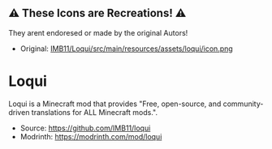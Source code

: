 ## ⚠️ These Icons are Recreations! ⚠️
They arent endoresed or made by the original Autors!
- Original: [IMB11/Loqui/src/main/resources/assets/loqui/icon.png](https://github.com/IMB11/Loqui/blob/98adbe4b957fdba787dab0278b5a1dc423f04150/src/main/resources/assets/loqui/icon.png)

# Loqui
Loqui is a Minecraft mod that provides "Free, open-source, and community-driven translations for ALL Minecraft mods.".

- Source: https://github.com/IMB11/loqui
- Modrinth: https://modrinth.com/mod/loqui
